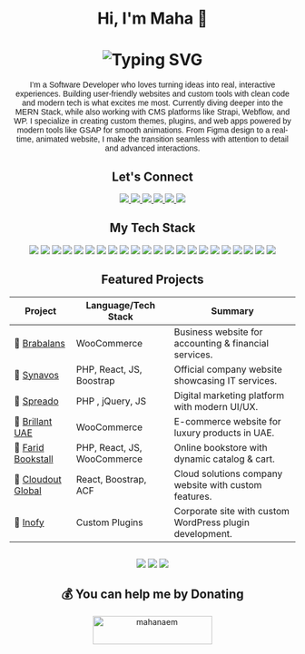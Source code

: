 <h1 align="center">Hi, I'm Maha 👋</h1>

<h1 align="center">
  <img src="https://readme-typing-svg.demolab.com?font=Lexend&weight=500&size=36&duration=3000&pause=1000&color=FFDD01&center=true&vCenter=true&width=600&lines=Full+Stack+Web+Developer;MERN+%7C+CMS+%7C+Odoo;Custom+Themes+%26+Plugins;Clean+%26+Scalable+Web+Solutions" alt="Typing SVG" />
</h1>

<p style="font-family: 'Lexend', sans-serif;" align="center" >
I’m a Software Developer who loves turning ideas into real, interactive experiences.  
Building user-friendly websites and custom tools with clean code and modern tech is what excites me most.  
Currently diving deeper into the MERN Stack, while also working with CMS platforms like Strapi, Webflow, and WP.  
I specialize in creating custom themes, plugins, and web apps powered by modern tools like GSAP for smooth animations.  
From Figma design to a real-time, animated website, I make the transition seamless with attention to detail and advanced interactions.
</p>

<h2 align="center">Let's Connect</h2>

<p align="center">
  <a href="https://instagram.com/_maha_naeem">
    <img src="https://img.shields.io/badge/Instagram-%23E1306C.svg?style=for-the-badge&logo=instagram&logoColor=white" />
  </a>
  <a href="https://linkedin.com/in/mahanaeem">
    <img src="https://img.shields.io/badge/LinkedIn-%230A66C2.svg?style=for-the-badge&logo=linkedin&logoColor=white" />
  </a>
  <a href="https://pinterest.com/maha_naeem">
    <img src="https://img.shields.io/badge/Pinterest-%23BD081C.svg?style=for-the-badge&logo=pinterest&logoColor=white" />
  </a>
  <a href="https://quora.com/profile/Maha-2176">
    <img src="https://img.shields.io/badge/Quora-%23A82400.svg?style=for-the-badge&logo=quora&logoColor=white" />
  </a>
  <a href="https://x.com/_maha_naeem">
    <img src="https://img.shields.io/badge/Twitter(X)-black.svg?style=for-the-badge&logo=x&logoColor=white" />
  </a>
  <a href="mailto:mahagul2592000@gmail.com">
    <img src="https://img.shields.io/badge/Email-D14836.svg?style=for-the-badge&logo=gmail&logoColor=white" />
  </a>
</p>



<h2 align="center">My Tech Stack</h2>

<p align="center">
  
  <img src="https://img.shields.io/badge/HTML5-E34F26?style=for-the-badge&logo=html5&logoColor=white" />
  <img src="https://img.shields.io/badge/JavaScript-F7DF1E?style=for-the-badge&logo=javascript&logoColor=black" />
  
  <img src="https://img.shields.io/badge/Cloudflare-F38020?style=for-the-badge&logo=cloudflare&logoColor=white" />
  

  <img src="https://img.shields.io/badge/CSS3-1572B6?style=for-the-badge&logo=css3&logoColor=white" />
  <img src="https://img.shields.io/badge/jQuery-0769AD?style=for-the-badge&logo=jquery&logoColor=white" />
  
  <img src="https://img.shields.io/badge/Redux-764ABC?style=for-the-badge&logo=redux&logoColor=white" />
  
  <img src="https://img.shields.io/badge/GraphQL-E10098?style=for-the-badge&logo=graphql&logoColor=white" />
  <img src="https://img.shields.io/badge/React-20232A?style=for-the-badge&logo=react&logoColor=61DAFB" />
  <img src="https://img.shields.io/badge/SASS-CC6699?style=for-the-badge&logo=sass&logoColor=white" />
  
  <img src="https://img.shields.io/badge/Strapi-2E7EEA?style=for-the-badge&logo=strapi&logoColor=white" />
  <img src="https://img.shields.io/badge/Tailwind_CSS-38B2AC?style=for-the-badge&logo=tailwind-css&logoColor=white" />
  <img src="https://img.shields.io/badge/WordPress-117AC9?style=for-the-badge&logo=wordpress&logoColor=white" />
  
  <img src="https://img.shields.io/badge/Node.js-6DA55F?style=for-the-badge&logo=node.js&logoColor=white" />
  
  <img src="https://img.shields.io/badge/Bootstrap-7952B3?style=for-the-badge&logo=bootstrap&logoColor=white" />
  
  <img src="https://img.shields.io/badge/Postgres-316192?style=for-the-badge&logo=postgresql&logoColor=white" />
 
  <img src="https://img.shields.io/badge/MySQL-4479A1?style=for-the-badge&logo=mysql&logoColor=white" />
  <img src="https://img.shields.io/badge/Express.js-404D59?style=for-the-badge&logo=express&logoColor=61DAFB" />
  
  <img src="https://img.shields.io/badge/Figma-F24E1E?style=for-the-badge&logo=figma&logoColor=white" />
  <img src="https://img.shields.io/badge/Canva-00C4CC?style=for-the-badge&logo=canva&logoColor=white" />
  <img src="https://img.shields.io/badge/Git-F05033?style=for-the-badge&logo=git&logoColor=white" />
  <img src="https://img.shields.io/badge/GitHub-181717?style=for-the-badge&logo=github&logoColor=white" />
 
  
  <img src="https://img.shields.io/badge/Postman-FF6C37?style=for-the-badge&logo=postman&logoColor=white" />
  
</p>


<h2 align="center">Featured Projects</h2>

<div align="center">

| Project | Language/Tech Stack | Summary |
|---------|----------------------|---------|
| 🔗 [Brabalans](https://brabalans.se/) | WooCommerce | Business website for accounting & financial services. |
| 🔗 [Synavos](https://synavos.com/) | PHP, React, JS, Boostrap| Official company website showcasing IT services. |
| 🔗 [Spreado](https://spreado.co/) | PHP , jQuery, JS | Digital marketing platform with modern UI/UX. |
| 🔗 [Brillant UAE](https://brillantuae.com/) | WooCommerce | E-commerce website for luxury products in UAE. |
| 🔗 [Farid Bookstall](https://faridbookstall.com/) | PHP, React, JS, WooCommerce | Online bookstore with dynamic catalog & cart. |
| 🔗 [Cloudout Global](https://cloudoutglobal.com/) | React, Boostrap, ACF | Cloud solutions company website with custom features. |
| 🔗 [Inofy](https://www.inofy.se/) | Custom Plugins | Corporate site with custom WordPress plugin development. |

</div>

<h2 align="center"></h2>
<div align="center">

![](https://github-readme-stats.vercel.app/api?username=mahanaeem&theme=shades-of-purple&hide_border=true&include_all_commits=false&count_private=true)
![](https://nirzak-streak-stats.vercel.app/?user=mahanaeem&theme=shades-of-purple&hide_border=true)
![](https://github-readme-stats.vercel.app/api/top-langs/?username=mahanaeem&theme=shades-of-purple&hide_border=true&include_all_commits=false&count_private=true&layout=compact)

</div>


<h2 align="center">💰 You can help me by Donating</h2>
  <p align="center"><a href="https://www.buymeacoffee.com/mahanaem"> <img align="center" src="https://cdn.buymeacoffee.com/buttons/v2/default-yellow.png" height="50" width="210" alt="mahanaem" /></a></p><br><br>

  
<!-- Proudly created with GPRM ( https://gprm.itsvg.in ) -->
